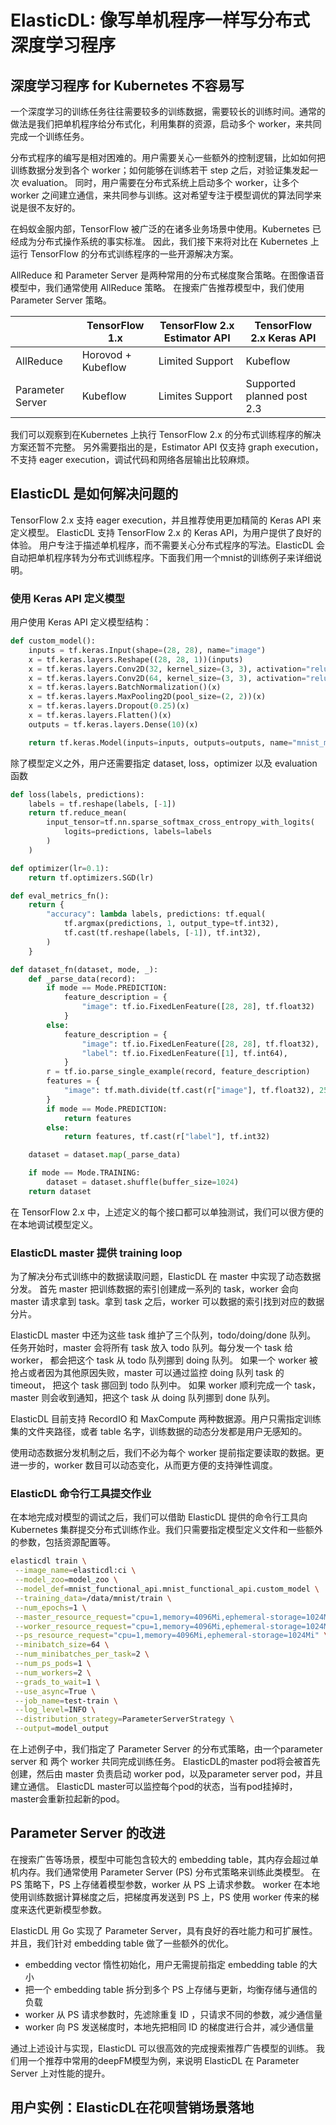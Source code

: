 # ElasticDL: 像写单机程序一样写分布式深度学习程序

## 深度学习程序 for Kubernetes 不容易写

一个深度学习的训练任务往往需要较多的训练数据，需要较长的训练时间。通常的做法是我们把单机程序给分布式化，利用集群的资源，启动多个 worker，来共同完成一个训练任务。

分布式程序的编写是相对困难的。用户需要关心一些额外的控制逻辑，比如如何把训练数据分发到各个 worker；如何能够在训练若干 step 之后，对验证集发起一次 evaluation。
同时，用户需要在分布式系统上启动多个 worker，让多个 worker 之间建立通信，来共同参与训练。这对希望专注于模型调优的算法同学来说是很不友好的。

在蚂蚁金服内部，TensorFlow 被广泛的在诸多业务场景中使用。Kubernetes 已经成为分布式操作系统的事实标准。
因此，我们接下来将对比在 Kubernetes 上运行 TensorFlow 的分布式训练程序的一些开源解决方案。

AllReduce 和 Parameter Server 是两种常用的分布式梯度聚合策略。在图像语音模型中，我们通常使用 AllReduce 策略。
在搜索广告推荐模型中，我们使用 Parameter Server 策略。

|     | TensorFlow 1.x  | TensorFlow 2.x Estimator API| TensorFlow 2.x Keras API|
|  ----  | ----  | --- | ---|
| AllReduce  | Horovod + Kubeflow | Limited Support| Kubeflow |
| Parameter Server  | Kubeflow |  Limites Support | Supported planned post 2.3|

我们可以观察到在Kubernetes 上执行 TensorFlow 2.x 的分布式训练程序的解决方案还暂不完整。
另外需要指出的是，Estimator API 仅支持 graph execution，不支持 eager execution，调试代码和网络各层输出比较麻烦。

## ElasticDL 是如何解决问题的

TensorFlow 2.x 支持 eager execution，并且推荐使用更加精简的 Keras API 来定义模型。
ElasticDL 支持 TensorFlow 2.x 的 Keras API，为用户提供了良好的体验。
用户专注于描述单机程序，而不需要关心分布式程序的写法。ElasticDL 会自动把单机程序转为分布式训练程序。下面我们用一个mnist的训练例子来详细说明。

### 使用 Keras API 定义模型

用户使用 Keras API 定义模型结构：

```python
def custom_model():
    inputs = tf.keras.Input(shape=(28, 28), name="image")
    x = tf.keras.layers.Reshape((28, 28, 1))(inputs)
    x = tf.keras.layers.Conv2D(32, kernel_size=(3, 3), activation="relu")(x)
    x = tf.keras.layers.Conv2D(64, kernel_size=(3, 3), activation="relu")(x)
    x = tf.keras.layers.BatchNormalization()(x)
    x = tf.keras.layers.MaxPooling2D(pool_size=(2, 2))(x)
    x = tf.keras.layers.Dropout(0.25)(x)
    x = tf.keras.layers.Flatten()(x)
    outputs = tf.keras.layers.Dense(10)(x)

    return tf.keras.Model(inputs=inputs, outputs=outputs, name="mnist_model")
```

除了模型定义之外，用户还需要指定 dataset, loss，optimizer 以及 evaluation函数

```python
def loss(labels, predictions):
    labels = tf.reshape(labels, [-1])
    return tf.reduce_mean(
        input_tensor=tf.nn.sparse_softmax_cross_entropy_with_logits(
            logits=predictions, labels=labels
        )
    )

def optimizer(lr=0.1):
    return tf.optimizers.SGD(lr)

def eval_metrics_fn():
    return {
        "accuracy": lambda labels, predictions: tf.equal(
            tf.argmax(predictions, 1, output_type=tf.int32),
            tf.cast(tf.reshape(labels, [-1]), tf.int32),
        )
    }

def dataset_fn(dataset, mode, _):
    def _parse_data(record):
        if mode == Mode.PREDICTION:
            feature_description = {
                "image": tf.io.FixedLenFeature([28, 28], tf.float32)
            }
        else:
            feature_description = {
                "image": tf.io.FixedLenFeature([28, 28], tf.float32),
                "label": tf.io.FixedLenFeature([1], tf.int64),
            }
        r = tf.io.parse_single_example(record, feature_description)
        features = {
            "image": tf.math.divide(tf.cast(r["image"], tf.float32), 255.0)
        }
        if mode == Mode.PREDICTION:
            return features
        else:
            return features, tf.cast(r["label"], tf.int32)

    dataset = dataset.map(_parse_data)

    if mode == Mode.TRAINING:
        dataset = dataset.shuffle(buffer_size=1024)
    return dataset
```

在 TensorFlow 2.x 中，上述定义的每个接口都可以单独测试，我们可以很方便的在本地调试模型定义。

### ElasticDL master 提供 training loop

为了解决分布式训练中的数据读取问题，ElasticDL 在 master 中实现了动态数据分发。
首先 master 把训练数据的索引创建成一系列的 task，worker 会向 master 请求拿到 task。拿到 task 之后，worker 可以数据的索引找到对应的数据分片。

ElasticDL master 中还为这些 task 维护了三个队列，todo/doing/done 队列。
任务开始时，master 会将所有 task 放入 todo 队列。每分发一个 task 给 worker，
都会把这个 task 从 todo 队列挪到 doing 队列。
如果一个 worker 被抢占或者因为其他原因失败，master 可以通过监控 doing 队列 task 的 timeout，
把这个 task 挪回到 todo 队列中。
如果 worker 顺利完成一个 task，master 则会收到通知，把这个 task 从 doing 队列挪到 done 队列。

ElasticDL 目前支持 RecordIO 和 MaxCompute 两种数据源。用户只需指定训练集的文件夹路径，或者 table 名字，训练数据的动态分发都是用户无感知的。

使用动态数据分发机制之后，我们不必为每个 worker 提前指定要读取的数据。更进一步的，worker 数目可以动态变化，从而更方便的支持弹性调度。

### ElasticDL 命令行工具提交作业

在本地完成对模型的调试之后，我们可以借助 ElasticDL 提供的命令行工具向 Kubernetes 集群提交分布式训练作业。我们只需要指定模型定义文件和一些额外的参数，包括资源配置等。

```bash
elasticdl train \
 --image_name=elasticdl:ci \
 --model_zoo=model_zoo \
 --model_def=mnist_functional_api.mnist_functional_api.custom_model \
 --training_data=/data/mnist/train \
 --num_epochs=1 \
 --master_resource_request="cpu=1,memory=4096Mi,ephemeral-storage=1024Mi" \
 --worker_resource_request="cpu=1,memory=4096Mi,ephemeral-storage=1024Mi" \
 --ps_resource_request="cpu=1,memory=4096Mi,ephemeral-storage=1024Mi" \
 --minibatch_size=64 \
 --num_minibatches_per_task=2 \
 --num_ps_pods=1 \
 --num_workers=2 \
 --grads_to_wait=1 \
 --use_async=True \
 --job_name=test-train \
 --log_level=INFO \
 --distribution_strategy=ParameterServerStrategy \
 --output=model_output
 ```

 在上述例子中，我们指定了 Parameter Server 的分布式策略，由一个parameter server 和 两个 worker 共同完成训练任务。
 ElasticDL的master pod将会被首先创建，然后由 master 负责启动 worker pod，以及parameter server pod，并且建立通信。
 ElasticDL master可以监控每个pod的状态，当有pod挂掉时，master会重新拉起新的pod。

## Parameter Server 的改进

在搜索广告等场景，模型中可能包含较大的 embedding table，其内存会超过单机内存。我们通常使用 Parameter Server (PS) 分布式策略来训练此类模型。
在 PS 策略下，PS 上存储着模型参数，worker 从 PS 上请求参数。
worker 在本地使用训练数据计算梯度之后，把梯度再发送到 PS 上，PS 使用 worker 传来的梯度来迭代更新模型参数。

ElasticDL 用 Go 实现了 Parameter Server，具有良好的吞吐能力和可扩展性。并且，我们针对 embedding table 做了一些额外的优化。

- embedding vector 惰性初始化，用户无需提前指定 embedding table 的大小
- 把一个 embedding table 拆分到多个 PS 上存储与更新，均衡存储与通信的负载
- worker 从 PS 请求参数时，先滤除重复 ID ，只请求不同的参数，减少通信量
- worker 向 PS 发送梯度时，本地先把相同 ID 的梯度进行合并，减少通信量

通过上述设计与实现，ElasticDL 可以很高效的完成搜索推荐广告模型的训练。
我们用一个推荐中常用的deepFM模型为例，来说明 ElasticDL 在 Parameter Server 上对性能的提升。

## 用户实例：ElasticDL在花呗营销场景落地
